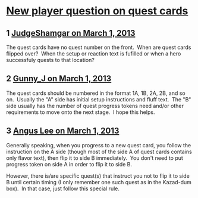 # [New player question on quest cards](https://community.fantasyflightgames.com/topic/80075-new-player-question-on-quest-cards/)

## 1 [JudgeShamgar on March 1, 2013](https://community.fantasyflightgames.com/topic/80075-new-player-question-on-quest-cards/?do=findComment&comment=768963)

The quest cards have no quest number on the front.  When are quest cards flipped over?  When the setup or reaction text is fufilled or when a hero successfuly quests to that location?

## 2 [Gunny_J on March 1, 2013](https://community.fantasyflightgames.com/topic/80075-new-player-question-on-quest-cards/?do=findComment&comment=769008)

The quest cards should be numbered in the format 1A, 1B, 2A, 2B, and so on.  Usually the "A" side has initial setup instructions and fluff text.  The "B" side usually has the number of quest progress tokens need and/or other requirements to move onto the next stage.  I hope this helps. 

## 3 [Angus Lee on March 1, 2013](https://community.fantasyflightgames.com/topic/80075-new-player-question-on-quest-cards/?do=findComment&comment=769091)

Generally speaking, when you progress to a new quest card, you follow the instruction on the A side (though most of the side A of quest cards contains only flavor text), then flip it to side B immediately.  You don't need to put progress token on side A in order to flip it to side B.

However, there is/are specific quest(s) that instruct you not to flip it to side B until certain timing (I only remember one such quest as in the Kazad-dum box).  In that case, just follow this special rule.

